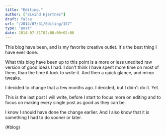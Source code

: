 ```yaml
---
title: "Editing."
author: ["Eivind Hjertnes"]
draft: false
url: "/2014/07/31/Editing/157"
type: "post"
date: 2014-07-31T02:00:00+02:00
---
```


This blog have been, and is my favorite creative outlet. It's the best
thing I have ever done.

What this blog have been up to this point is a more or less unedited raw
version of good ideas I had. I don't think I have spent more time on
most of them, than the time it took to write it. And then a quick
glance, and minor tweaks.

I decided to change that a few months ago. I decided, but I didn't do
it. Yet.

This is the last post I will write, before I start to focus more on
editing and to focus on making every single post as good as they can be.

I know I should have done the change earlier. And I also know that it is
something I had to do sooner or later.

(#blog)
